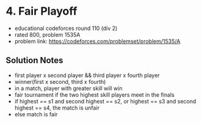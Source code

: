 # 4. Fair Playoff

* educational codeforces round 110 (div 2)
* rated 800, problem 1535A
* problem link: https://codeforces.com/problemset/problem/1535/A

## Solution Notes

* first player x second player && third player x fourth player
* winner(first x second, third x fourth)
* in a match, player with greater skill will win
* fair tournament if the two highest skill players meet in the finals
* if highest == s1 and second highest == s2, or highest == s3 and second highest == s4, the match is unfair
* else match is fair